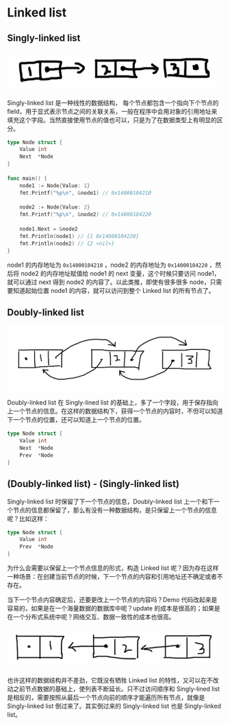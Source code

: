 # Linked list

## Singly-linked list

![50](./assets/1.png)

Singly-linked list 是一种线性的数据结构， 每个节点都包含一个指向下个节点的 field，用于显式表示节点之间的关联关系，一般在程序中会用对象的引用地址来填充这个字段。当然直接使用节点的值也可以，只是为了在数据类型上有明显的区分。

```go
type Node struct {
	Value int
	Next  *Node
}

func main() {
	node1 := Node{Value: 1}
	fmt.Printf("%p\n", &node1) // 0x14000104210

	node2 := Node{Value: 2}
	fmt.Printf("%p\n", &node2) // 0x14000104220

	node1.Next = &node2
	fmt.Println(node1) // {1 0x14000104220}
	fmt.Println(node2) // {2 <nil>}
}
```

node1 的内存地址为 `0x14000104210` ，node2 的内存地址为 `0x14000104220` ，然后将 node2 的内存地址赋值给 node1 的 next 变量，这个时候只要访问 node1，就可以通过 next 得到 node2 的内容了。以此类推，即使有很多很多 node，只需要知道起始位置 node1 的内容，就可以访问到整个 Linked list 的所有节点了。

## Doubly-linked list

![50](./assets/2.png)

Doubly-linked list 在 Singly-lined list 的基础上，多了一个字段，用于保存指向上一个节点的信息。在这样的数据结构下，获得一个节点的内容时，不但可以知道下一个节点的位置，还可以知道上一个节点的位置。

```go
type Node struct {
	Value int
	Next  *Node
	Prev  *Node
}
```

## (Doubly-linked list) - (Singly-linked list)

Singly-linked list 时保留了下一个节点的信息，Doubly-linked list 上一个和下一个节点的信息都保留了，那么有没有一种数据结构，是只保留上一个节点的信息呢？比如这样：

```go
type Node struct {
	Value int
	Prev  *Node
}
```

为什么会需要以保留上一个节点信息的形式，构造 Linked list 呢？因为存在这样一种场景：在创建当前节点的时候，下一个节点的内容和引用地址还不确定或者不存在。

当下一个节点内容确定后，还要更改上一个节点的内容吗？Demo 代码改起来是容易的，如果是在一个海量数据的数据库中呢？update 的成本是很高的；如果是在一个分布式系统中呢？网络交互、数据一致性的成本也很高。

![50](./assets/3.png)

也许这样的数据结构并不差劲，它既没有牺牲 Linked list 的特性，又可以在不改动之前节点数据的基础上，使列表不断延长。只不过访问顺序和 Singly-lined list 是相反的，需要按照从最后一个节点向前的顺序才能遍历所有节点，就像是 Singly-linked list 倒过来了。其实倒过来的 Singly-linked list 也是 Singly-linked list。
